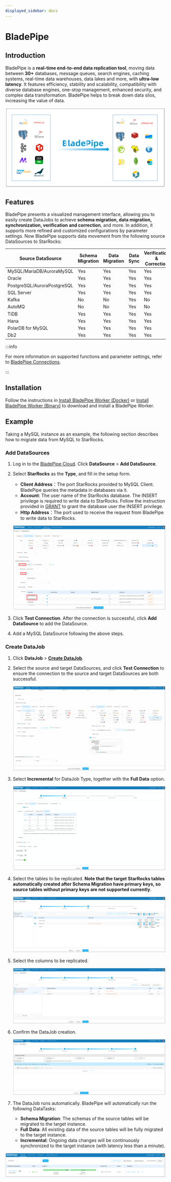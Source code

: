 ```yaml
---
displayed_sidebar: docs
---
```


# BladePipe

## Introduction

BladePipe is a **real-time end-to-end data replication tool**, moving data between **30+** databases, message queues, search engines, caching systems, real-time data warehouses, data lakes and more, with **ultra-low latency**. It features efficiency, stability and scalability, compatibility with diverse database engines, one-stop management, enhanced security, and complex data transformation. BladePipe helps to break down data silos, increasing the value of data.

![image.png](../../_assets/3.11-1.png)

## Features

BladePipe presents a visualized management interface, allowing you to easily create DataJobs to achieve **schema migration, data migration, synchronization, verification and correction**, and more. In addition, it supports more refined and customized configurations by parameter settings. Now BladePipe supports data movement from the following source DataSources to StarRocks:

| Source DataSource           | Schema Migration | Data Migration | Data Sync | Verification & Correction |
| --------------------------- | ---------------- | -------------- | --------- | ------------------------- |
| MySQL/MariaDB/AuroraMySQL   | Yes              | Yes            | Yes       | Yes                       |
| Oracle                      | Yes              | Yes            | Yes       | Yes                       |
| PostgreSQL/AuroraPostgreSQL | Yes              | Yes            | Yes       | Yes                       |
| SQL Server                  | Yes              | Yes            | Yes       | Yes                       |
| Kafka                       | No               | No             | Yes       | No                        |
| AutoMQ                      | No               | No             | Yes       | No                        |
| TiDB                        | Yes              | Yes            | Yes       | Yes                       |
| Hana                        | Yes              | Yes            | Yes       | Yes                       |
| PolarDB for MySQL           | Yes              | Yes            | Yes       | Yes                       |
| Db2                         | Yes              | Yes            | Yes       | Yes                       |

:::info

For more information on supported functions and parameter settings, refer to [BladePipe Connections](https://doc.bladepipe.com/dataMigrationAndSync/connection/mysql2?target=StarRocks).

:::

## Installation

Follow the instructions in [Install BladePipe Worker (Docker)](https://doc.bladepipe.com/productOP/docker/install_worker_docker) or [Install BladePipe Worker (Binary)](https://doc.bladepipe.com/productOP/binary/install_worker_binary) to download and install a BladePipe Worker.

## Example

Taking a MySQL instance as an example, the following section describes how to migrate data from MySQL to StarRocks.

### Add DataSources

1. Log in to the [BladePipe Cloud](https://cloud.bladepipe.com/). Click **DataSource** > **Add DataSource**.
2. Select **StarRocks** as the **Type**, and fill in the setup form.
   - **Client Address**：The port StarRocks provided to MySQL Client. BladePipe queries the metadata in databases via it.
   - **Account**: The user name of the StarRocks database. The INSERT privilege is required to write data to StarRocks. Follow the instruction provided in [GRANT](../../sql-reference/sql-statements/account-management/GRANT.md) to grant the database user the INSERT privilege.
   - **Http Address**：The port used to receive the request from BladePipe to write data to StarRocks.

   ![image.png](../../_assets/3.11-2.png)

3. Click **Test Connection**. After the connection is successful, click **Add DataSource** to add the DataSource.
4. Add a MySQL DataSource following the above steps.

### Create DataJob

1. Click **DataJob** > [**Create DataJob**](https://doc.bladepipe.com/operation/job_manage/create_job/create_full_incre_task).

2. Select the source and target DataSources, and click **Test Connection** to ensure the connection to the source and target DataSources are both successful.

   ![image.png](../../_assets/3.11-3.png)

3. Select **Incremental** for DataJob Type, together with the **Full Data** option.

   ![image.png](../../_assets/3.11-4.png)

4. Select the tables to be replicated. **Note that the target StarRocks tables automatically created after Schema Migration have primary keys, so source tables without primary keys are not supported currently**.

   ![image.png](../../_assets/3.11-5.png)

5. Select the columns to be replicated.

   ![image.png](../../_assets/3.11-6.png)

6. Confirm the DataJob creation.

   ![image.png](../../_assets/3.11-7.png)

7. The DataJob runs automatically. BladePipe will automatically run the following DataTasks:
   - **Schema Migration**: The schemas of the source tables will be migrated to the target instance.
   - **Full Data**: All existing data of the source tables will be fully migrated to the target instance.
   - **Incremental**: Ongoing data changes will be continuously synchronized to the target instance (with latency less than a minute).

![image.png](../../_assets/3.11-8.png)
